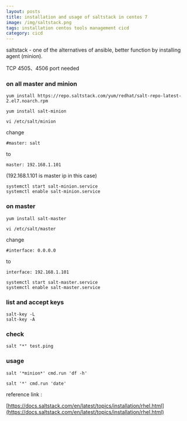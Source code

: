 ```yaml
---
layout: posts
title: installation and usage of saltstack in centos 7
image: /img/saltstack.png
tags: installation centos tools management cicd
category: cicd
---
```


saltstack - one of the alternatives of ansible, better function by installing agent (minion). 

TCP 4505、4506 port needed

### on all master and minion

```
yum install https://repo.saltstack.com/yum/redhat/salt-repo-latest-2.el7.noarch.rpm

yum install salt-minion

vi /etc/salt/minion
```

change
```
#master: salt
```
to
```
master: 192.168.1.101
```
(192.168.1.101 is master ip in this case)

```
systemctl start salt-minion.service
systemctl enable salt-minion.service
```

### on master

```
yum install salt-master

vi /etc/salt/master
```

change
```
#interface: 0.0.0.0
```
to
```
interface: 192.168.1.101
```

```
systemctl start salt-master.service
systemctl enable salt-master.service
```

### list and accept keys
```
salt-key -L
salt-key -A
```

### check
```
salt "*" test.ping
```

### usage
```
salt '*minion*' cmd.run 'df -h'
```

```
salt '*' cmd.run 'date'
```

reference link :

[https://docs.saltstack.com/en/latest/topics/installation/rhel.html](https://docs.saltstack.com/en/latest/topics/installation/rhel.html)
